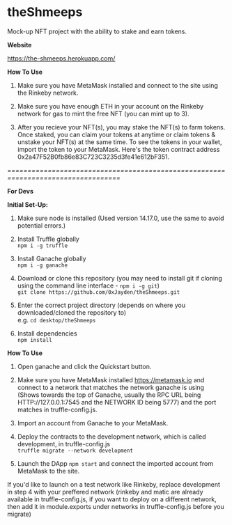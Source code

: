 # theShmeeps  

Mock-up NFT project with the ability to stake and earn tokens.  

<strong>Website</strong>  

https://the-shmeeps.herokuapp.com/  

<strong>How To Use</strong>  

1. Make sure you have MetaMask installed and connect to the site using the Rinkeby network.  

2. Make sure you have enough ETH in your account on the Rinkeby network for gas to mint the free NFT (you can mint up to 3).  

3. After you recieve your NFT(s), you may stake the NFT(s) to farm tokens. Once staked, you can claim your tokens at anytime or claim tokens & unstake your NFT(s) at the same time. To see the tokens in your wallet, import the token to your MetaMask. Here's the token contract address 0x2a47F52B0fb86e83C723C3235d3fe41e612bF351.  

<i>==================================================================================</i>  

<strong>For Devs</strong>  

<strong>Initial Set-Up:</strong>  

1. Make sure node is installed (Used version 14.17.0, use the same to avoid potential errors.)

2. Install Truffle globally  
`npm i -g truffle`  

3. Install Ganache globally  
`npm i -g ganache`  

4. Download or clone this repository (you may need to install git if cloning using the command line interface - `npm i -g git`)  
`git clone https://github.com/0xJayden/theShmeeps.git`  

5. Enter the correct project directory (depends on where you downloaded/cloned the repository to)  
e.g. `cd desktop/theShmeeps`  

6. Install dependencies  
`npm install`  

<strong>How To Use</strong>  

1. Open ganache and click the Quickstart button.  

2. Make sure you have MetaMask installed https://metamask.io and connect to a network that matches the network ganache is using (Shows towards the top of Ganache, usually the RPC URL being HTTP://127.0.0.1:7545 and the NETWORK ID being 5777) and the port matches in truffle-config.js.  

3. Import an account from Ganache to your MetaMask.  

4. Deploy the contracts to the development network, which is called development, in truffle-config.js   
`truffle migrate --network development`  

5. Launch the DApp `npm start` and connect the imported account from MetaMask to the site.  

If you'd like to launch on a test network like Rinkeby, replace development in step 4 with your preffered network (rinkeby and matic are already available in truffle-config.js, if you want to deploy on a different network, then add it in module.exports under networks in truffle-config.js before you migrate)
